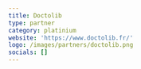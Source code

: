 ```yaml
---
title: Doctolib
type: partner
category: platinium
website: 'https://www.doctolib.fr/'
logo: /images/partners/doctolib.png
socials: []
---
```

